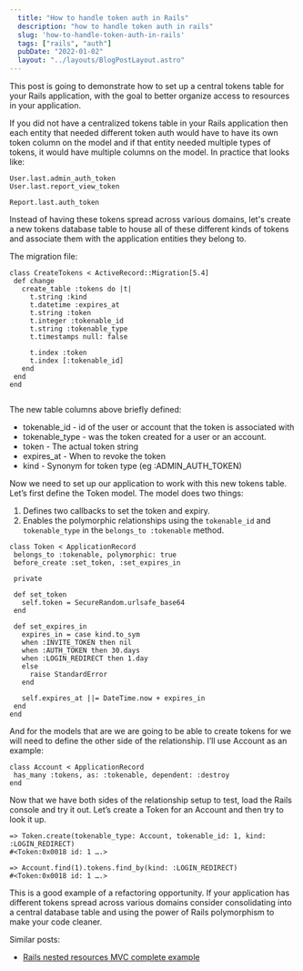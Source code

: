 ```yaml
---
  title: "How to handle token auth in Rails"
  description: "how to handle token auth in rails"
  slug: 'how-to-handle-token-auth-in-rails'
  tags: ["rails", "auth"]
  pubDate: "2022-01-02"
  layout: "../layouts/BlogPostLayout.astro"
---
```


This post is going to demonstrate how to set up a central tokens table for your Rails application, with the goal to better organize access to resources in your application.

If you did not have a centralized tokens table in your Rails application then each entity that needed different token auth would have to have its own token column on the model and if that entity needed multiple types of tokens, it would have multiple columns on the model. In practice that looks like:

```
User.last.admin_auth_token
User.last.report_view_token
```

```
Report.last.auth_token
```

Instead of having these tokens spread across various domains, let's create a new tokens database table to house all of these different kinds of tokens and associate them with the application entities they belong to.

The migration file:
```
class CreateTokens < ActiveRecord::Migration[5.4]
 def change
   create_table :tokens do |t|
     t.string :kind
     t.datetime :expires_at
     t.string :token
     t.integer :tokenable_id
     t.string :tokenable_type
     t.timestamps null: false
 
     t.index :token
     t.index [:tokenable_id]
   end
 end
end
 

```

The new table columns above briefly defined:

- tokenable_id - id of the user or account that the token is associated with
- tokenable_type - was the token created for a user or an account. 
- token - The actual token string
- expires_at - When to revoke the token
- kind - Synonym for token type (eg :ADMIN_AUTH_TOKEN)

Now we need to set up our application to work with this new tokens table. Let’s first define the Token model. The model does two things: 
1) Defines two callbacks to set the token and expiry.
2) Enables the polymorphic relationships using the `tokenable_id` and `tokenable_type` in the `belongs_to :tokenable` method.

```
class Token < ApplicationRecord
 belongs_to :tokenable, polymorphic: true
 before_create :set_token, :set_expires_in
 
 private
 
 def set_token
   self.token = SecureRandom.urlsafe_base64
 end
 
 def set_expires_in
   expires_in = case kind.to_sym
   when :INVITE_TOKEN then nil
   when :AUTH_TOKEN then 30.days
   when :LOGIN_REDIRECT then 1.day
   else
     raise StandardError
   end
 
   self.expires_at ||= DateTime.now + expires_in
 end
end

```


And for the models that are we are going to be able to create tokens for we will need to define the other side of the relationship. I’ll use Account as an example:

```
class Account < ApplicationRecord
 has_many :tokens, as: :tokenable, dependent: :destroy
end
```

Now that we have both sides of the relationship setup to test, load the Rails console and try it out. Let’s create a Token for an Account and then try to look it up.

```
=> Token.create(tokenable_type: Account, tokenable_id: 1, kind: :LOGIN_REDIRECT)
#<Token:0x0018 id: 1 ….>
```

```
=> Account.find(1).tokens.find_by(kind: :LOGIN_REDIRECT)
#<Token:0x0018 id: 1 ….>
```

This is a good example of a refactoring opportunity. If your application has different tokens spread across various domains consider consolidating into a central database table and using the power of Rails polymorphism to make your code cleaner.


Similar posts:
 - [Rails nested resources MVC complete example](https://tinytechtuts.com/2021-rails-nested-resources-mvc-complete-example/)
 